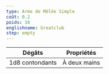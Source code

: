 ```yaml
---
type: Arme de Mêlée Simple
coût: 0.2
poids: 10
englishname: Greatclub
step: empty
---
```

| Dégâts          | Propriétés   |
| --------------- | ------------ |
| 1d8 contondants | À deux mains |
